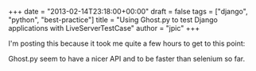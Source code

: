 +++
date = "2013-02-14T23:18:00+00:00"
draft = false
tags = ["django", "python", "best-practice"]
title = "Using Ghost.py to test Django applications with LiveServerTestCase"
author = "jpic"
+++

I'm posting this because it took me quite a few hours to get to this point:

<script src="https://gist.github.com/jpic/074a1a54181f50d578dc.js" type="text/javascript"></script>

Ghost.py seem to have a nicer API and to be faster than selenium so far.
